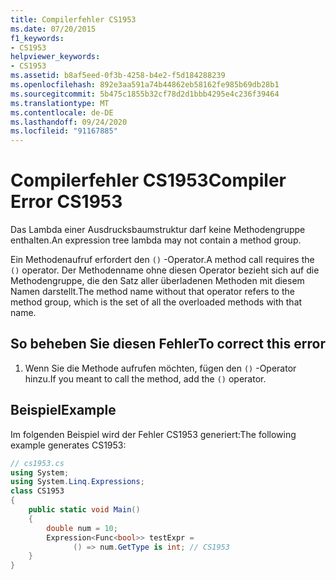 ```yaml
---
title: Compilerfehler CS1953
ms.date: 07/20/2015
f1_keywords:
- CS1953
helpviewer_keywords:
- CS1953
ms.assetid: b8af5eed-0f3b-4258-b4e2-f5d184288239
ms.openlocfilehash: 892e3aa591a74b44862eb58162fe985b69db28b1
ms.sourcegitcommit: 5b475c1855b32cf78d2d1bbb4295e4c236f39464
ms.translationtype: MT
ms.contentlocale: de-DE
ms.lasthandoff: 09/24/2020
ms.locfileid: "91167885"
---
```

# <a name="compiler-error-cs1953"></a><span data-ttu-id="7777a-102">Compilerfehler CS1953</span><span class="sxs-lookup"><span data-stu-id="7777a-102">Compiler Error CS1953</span></span>

<span data-ttu-id="7777a-103">Das Lambda einer Ausdrucksbaumstruktur darf keine Methodengruppe enthalten.</span><span class="sxs-lookup"><span data-stu-id="7777a-103">An expression tree lambda may not contain a method group.</span></span>  
  
 <span data-ttu-id="7777a-104">Ein Methodenaufruf erfordert den `()` -Operator.</span><span class="sxs-lookup"><span data-stu-id="7777a-104">A method call requires the `()` operator.</span></span> <span data-ttu-id="7777a-105">Der Methodenname ohne diesen Operator bezieht sich auf die Methodengruppe, die den Satz aller überladenen Methoden mit diesem Namen darstellt.</span><span class="sxs-lookup"><span data-stu-id="7777a-105">The method name without that operator refers to the method group, which is the set of all the overloaded methods with that name.</span></span>  
  
## <a name="to-correct-this-error"></a><span data-ttu-id="7777a-106">So beheben Sie diesen Fehler</span><span class="sxs-lookup"><span data-stu-id="7777a-106">To correct this error</span></span>  
  
1. <span data-ttu-id="7777a-107">Wenn Sie die Methode aufrufen möchten, fügen den `()` -Operator hinzu.</span><span class="sxs-lookup"><span data-stu-id="7777a-107">If you meant to call the method, add the `()` operator.</span></span>  
  
## <a name="example"></a><span data-ttu-id="7777a-108">Beispiel</span><span class="sxs-lookup"><span data-stu-id="7777a-108">Example</span></span>  

 <span data-ttu-id="7777a-109">Im folgenden Beispiel wird der Fehler CS1953 generiert:</span><span class="sxs-lookup"><span data-stu-id="7777a-109">The following example generates CS1953:</span></span>  
  
```csharp  
// cs1953.cs  
using System;  
using System.Linq.Expressions;  
class CS1953  
{  
    public static void Main()  
    {  
        double num = 10;  
        Expression<Func<bool>> testExpr =  
              () => num.GetType is int; // CS1953
    }  
}  
```
